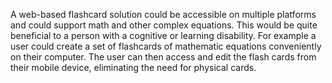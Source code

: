 A web-based flashcard solution could be accessible on multiple platforms and could support math and other complex equations. This would be quite beneficial to a person with a cognitive or learning disability. For example a user could create a set of flashcards of mathematic equations conveniently on their computer. The user can then access and edit the flash cards from their mobile device, eliminating the need for physical cards.